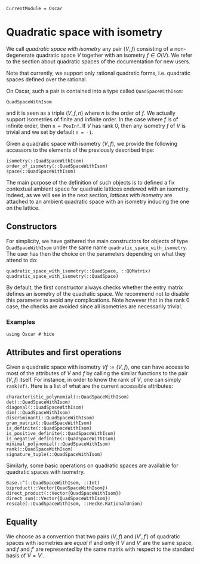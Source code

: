 ```@meta
CurrentModule = Oscar
```

# Quadratic space with isometry

We call *quadratic space with isometry* any pair $(V, f)$ consisting of a
non-degenerate quadratic space $V$ together with an isometry $f\in O(V)$.
We refer to the section about quadratic spaces of the documentation for
new users.

Note that currently, we support only rational quadratic forms, i.e.
quadratic spaces defined over the rational.

On Oscar, such a pair is contained into a type called `QuadSpaceWithIsom`:

```@docs
QuadSpaceWithIsom
```

and it is seen as a triple $(V, f, n)$ where $n$ is the order of $f$. We
actually support isometries of finite and infinite order. In the case where
$f$ is of infinite order, then `n = PosInf`. If $V$ has rank 0, then any
isometry $f$ of $V$ is trivial and we set by default `n = -1`.

Given a quadratic space with isometry $(V, f)$, we provide the following
accessors to the elements of the previously described tripe:

```@docs
isometry(::QuadSpaceWithIsom)
order_of_isometry(::QuadSpaceWithIsom)
space(::QuadSpaceWithIsom)
```

The main purpose of the definition of such objects is to defined a fix
contextual ambient space for quadratic lattices endowed with an isometry.
Indeed, as we will see in the next section, *lattices with isometry* are
attached to an ambient quadratic space with an isometry inducing the one on the
lattice.

## Constructors

For simplicity, we have gathered the main constructors for objects of type
`QuadSpaceWithIsom` under the same name `quadratic_space_with_isometry`. The
user has then the choice on the parameters depending on what they attend to do:

```@docs
quadratic_space_with_isometry(::QuadSpace, ::QQMatrix)
quadratic_space_with_isometry(::QuadSpace)
```

By default, the first constructor always checks whether the entry matrix defines
an isometry of the quadratic space. We recommend not to disable this parameter
to avoid any complications. Note however that in the rank 0 case, the checks are
avoided since all isometries are necessarily trivial.

### Examples

```@repl2
using Oscar # hide
```

## Attributes and first operations

Given a quadratic space with isometry $Vf := (V, f)$, one can have access to
most of the attributes of $V$ and $f$ by calling the similar functions to the
pair $(V, f)$ itself. For instance, in order to know the rank of $V$, one can
simply `rank(Vf)`. Here is a list of what are the current accessible attributes:

```@docs
characteristic_polynomial(::QuadSpaceWithIsom)
det(::QuadSpaceWithIsom)
diagonal(::QuadSpaceWithIsom)
dim(::QuadSpaceWithIsom)
discriminant(::QuadSpaceWithIsom)
gram_matrix(::QuadSpaceWithIsom)
is_definite(::QuadSpaceWithIsom)
is_positive_definite(::QuadSpaceWithIsom)
is_negative_definite(::QuadSpaceWithIsom)
minimal_polynomial(::QuadSpaceWithIsom)
rank(::QuadSpaceWithIsom)
signature_tuple(::QuadSpaceWithIsom)
```

Similarly, some basic operations on quadratic spaces are available for quadratic
spaces with isometry.

```@docs
Base.:^(::QuadSpaceWithIsom, ::Int)
biproduct(::Vector{QuadSpaceWithIsom})
direct_product(::Vector{QuadSpaceWithIsom})
direct_sum(::Vector{QuadSpaceWithIsom})
rescale(::QuadSpaceWithIsom, ::Hecke.RationalUnion)
```

## Equality

We choose as a convention that two pairs $(V, f)$ and $(V', f')$ of quadratic
spaces with isometries are *equal* if and only if $V$ and $V'$ are the same
space, and $f$ and $f'$ are represented by the same matrix with respect to the
standard basis of $V = V'$.
